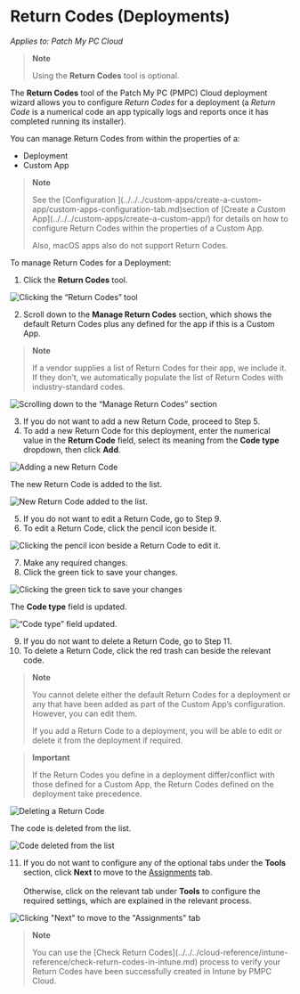 # Return Codes (Deployments)

_Applies to: Patch My PC Cloud_

<blockquote class="wp-block-quote">
<p><strong>Note</strong></p>
<p>Using the <strong>Return Codes</strong> tool is optional.</p>
</blockquote>

The <strong>Return Codes</strong> tool of the Patch My PC (PMPC) Cloud deployment wizard allows you to configure _Return Codes_ for a deployment (a _Return Code_ is a numerical code an app typically logs and reports once it has completed running its installer).

You can manage Return Codes from within the properties of a:

* Deployment
* Custom App

<blockquote class="wp-block-quote">
<p><strong>Note</strong></p>
<p>See the [Configuration ](../../../custom-apps/create-a-custom-app/custom-apps-configuration-tab.md)section of [Create a Custom App](../../../custom-apps/create-a-custom-app/) for details on how to configure Return Codes within the properties of a Custom App.</p>
<p>Also, macOS apps also do not support Return Codes.</p>
</blockquote>

To manage Return Codes for a Deployment:

1. Click the <strong>Return Codes</strong> tool.

![Clicking the “Return Codes” tool](/_images/image-(62).png "Clicking the “Return Codes” tool")

2. Scroll down to the <strong>Manage Return Codes</strong> section, which shows the default Return Codes plus any defined for the app if this is a Custom App.

<blockquote class="wp-block-quote">
<p><strong>Note</strong></p>
<p>If a vendor supplies a list of Return Codes for their app, we include it. If they don’t, we automatically populate the list of Return Codes with industry-standard codes.</p>
</blockquote>

![Scrolling down to the “Manage Return Codes” section](/_images/image-(63).png "Scrolling down to the “Manage Return Codes” section")

3. If you do not want to add a new Return Code, proceed to Step 5.
4. To add a new Return Code for this deployment, enter the numerical value in the <strong>Return Code</strong> field, select its meaning from the <strong>Code type</strong> dropdown, then click <strong>Add</strong>.

![Adding a new Return Code](/_images/image-(64).png "Adding a new Return Code")

The new Return Code is added to the list.

![New Return Code added to the list.](/_images/image-(65).png "New Return Code added to the list.")

5. If you do not want to edit a Return Code, go to Step 9.
6. To edit a Return Code, click the pencil icon beside it.

![Clicking the pencil icon beside a Return Code to edit it.](/_images/image-(66).png "Clicking the pencil icon beside a Return Code to edit it.")

7. Make any required changes.
8. Click the green tick to save your changes.

![Clicking the green tick to save your changes](/_images/image-(67).png "Clicking the green tick to save your changes")

The <strong>Code type</strong> field is updated.

![“Code type” field updated.](/_images/image-(68).png "“Code type” field updated.")

9. If you do not want to delete a Return Code, go to Step 11.
10. To delete a Return Code, click the red trash can beside the relevant code.

<blockquote class="wp-block-quote">
<p><strong>Note</strong></p>
<p>You cannot delete either the default Return Codes for a deployment or any that have been added as part of the Custom App’s configuration. However, you can edit them.</p>
<p>If you add a Return Code to a deployment, you will be able to edit or delete it from the deployment if required.</p>
</blockquote>

<blockquote class="wp-block-quote">
<p><strong>Important</strong></p>
<p>If the Return Codes you define in a deployment differ/conflict with those defined for a Custom App, the Return Codes defined on the deployment take precedence.</p>
</blockquote>

![Deleting a Return Code](/_images/image-(69).png "Deleting a Return Code")

The code is deleted from the list.

![Code deleted from the list](/_images/image-(70).png "Code deleted from the list")

11. If you do not want to configure any of the optional tabs under the <strong>Tools</strong> section, click <strong>Next</strong> to move to the [Assignments](../cloud-assignments-deployment-tab.md) tab.\
    \
    Otherwise, click on the relevant tab under <strong>Tools</strong> to configure the required settings, which are explained in the relevant process.

![Clicking &#x22;Next&#x22; to move to the &#x22;Assignments&#x22; tab](/_images/image-(71).png "Clicking &#x22;Next&#x22; to move to the &#x22;Assignments&#x22; tab")

<blockquote class="wp-block-quote">
<p><strong>Note</strong></p>
<p>You can use the [Check Return Codes](../../../cloud-reference/intune-reference/check-return-codes-in-intune.md) process to verify your Return Codes have been successfully created in Intune by PMPC Cloud.</p>
</blockquote>